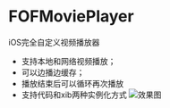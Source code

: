 # FOFMoviePlayer
iOS完全自定义视频播放器
* 支持本地和网络视频播放；
* 可以边播边缓存；
* 播放结束后可以循环再次播放
* 支持代码和xib两种实例化方式
![效果图](./效果图.gif)
